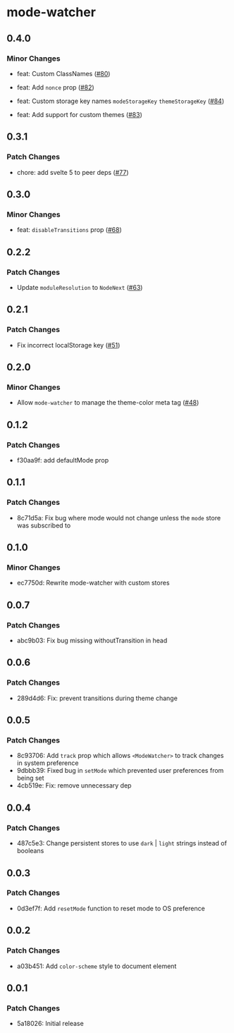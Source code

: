 # mode-watcher

## 0.4.0

### Minor Changes

-   feat: Custom ClassNames ([#80](https://github.com/svecosystem/mode-watcher/pull/80))

-   feat: Add `nonce` prop ([#82](https://github.com/svecosystem/mode-watcher/pull/82))

-   feat: Custom storage key names `modeStorageKey` `themeStorageKey` ([#84](https://github.com/svecosystem/mode-watcher/pull/84))

-   feat: Add support for custom themes ([#83](https://github.com/svecosystem/mode-watcher/pull/83))

## 0.3.1

### Patch Changes

-   chore: add svelte 5 to peer deps ([#77](https://github.com/svecosystem/mode-watcher/pull/77))

## 0.3.0

### Minor Changes

-   feat: `disableTransitions` prop ([#68](https://github.com/svecosystem/mode-watcher/pull/68))

## 0.2.2

### Patch Changes

-   Update `moduleResolution` to `NodeNext` ([#63](https://github.com/svecosystem/mode-watcher/pull/63))

## 0.2.1

### Patch Changes

-   Fix incorrect localStorage key ([#51](https://github.com/svecosystem/mode-watcher/pull/51))

## 0.2.0

### Minor Changes

-   Allow `mode-watcher` to manage the theme-color meta tag ([#48](https://github.com/svecosystem/mode-watcher/pull/48))

## 0.1.2

### Patch Changes

-   f30aa9f: add defaultMode prop

## 0.1.1

### Patch Changes

-   8c71d5a: Fix bug where mode would not change unless the `mode` store was subscribed to

## 0.1.0

### Minor Changes

-   ec7750d: Rewrite mode-watcher with custom stores

## 0.0.7

### Patch Changes

-   abc9b03: Fix bug missing withoutTransition in head

## 0.0.6

### Patch Changes

-   289d4d6: Fix: prevent transitions during theme change

## 0.0.5

### Patch Changes

-   8c93706: Add `track` prop which allows `<ModeWatcher>` to track changes in system preference
-   9dbbb39: Fixed bug in `setMode` which prevented user preferences from being set
-   4cb519e: Fix: remove unnecessary dep

## 0.0.4

### Patch Changes

-   487c5e3: Change persistent stores to use `dark` | `light` strings instead of booleans

## 0.0.3

### Patch Changes

-   0d3ef7f: Add `resetMode` function to reset mode to OS preference

## 0.0.2

### Patch Changes

-   a03b451: Add `color-scheme` style to document element

## 0.0.1

### Patch Changes

-   5a18026: Initial release
